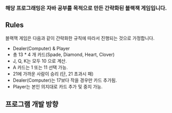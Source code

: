 
### 해당 프로그래밍은 자바 공부를 목적으로 만든 간략화된 블랙잭 게임입니다.

## Rules

블랙잭 게임은 다음과 같이 간략화한 규칙에 따라서 진행되는 것으로 가정합니다.

 - Dealer(Computer) & Player
 - 총 13 * 4 개 카드(Spade, Diamond, Heart, Clover)
 - J, Q, K는 모두 10 으로 계산.
 - A 카드는 1 또는 11 선택 가능.
 - 21에 가까운 사람이 승리 (단, 21 초과시 패)
 - Dealer(Computer)는 17보다 작을 경우만 카드 추가됨.
 - Player는 본인 의지대로 카드 추가 및 중지 가능.


## 프로그램 개발 방향

